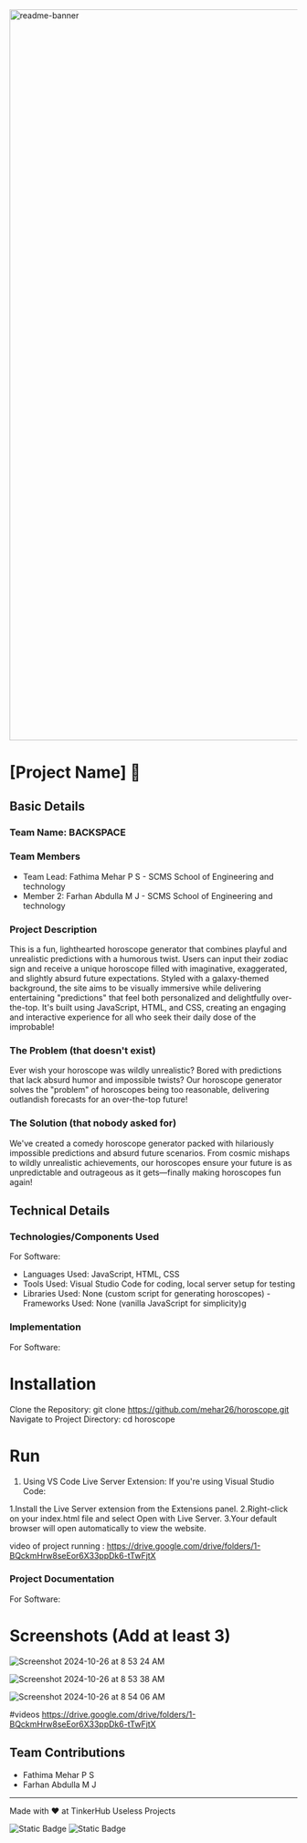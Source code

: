 <img width="1280" alt="readme-banner" src="https://github.com/user-attachments/assets/35332e92-44cb-425b-9dff-27bcf1023c6c">

# [Project Name] 🎯


## Basic Details
### Team Name: BACKSPACE 


### Team Members
- Team Lead: Fathima Mehar P S - SCMS School of Engineering and technology 
- Member 2: Farhan Abdulla M J  - SCMS School of Engineering and technology 

### Project Description
This is a fun, lighthearted horoscope generator that combines playful and unrealistic predictions with a humorous twist. Users can input their zodiac sign and receive a unique horoscope filled with imaginative, exaggerated, and slightly absurd future expectations. Styled with a galaxy-themed background, the site aims to be visually immersive while delivering entertaining "predictions" that feel both personalized and delightfully over-the-top. It's built using JavaScript, HTML, and CSS, creating an engaging and interactive experience for all who seek their daily dose of the improbable!

### The Problem (that doesn't exist)
Ever wish your horoscope was wildly unrealistic? Bored with predictions that lack absurd humor and impossible twists? Our horoscope generator solves the "problem" of horoscopes being too reasonable, delivering outlandish forecasts for an over-the-top future!

### The Solution (that nobody asked for)
We've created a comedy horoscope generator packed with hilariously impossible predictions and absurd future scenarios. From cosmic mishaps to wildly unrealistic achievements, our horoscopes ensure your future is as unpredictable and outrageous as it gets—finally making horoscopes fun again!

## Technical Details
### Technologies/Components Used
For Software:
- Languages Used: JavaScript, HTML, CSS
- Tools Used: Visual Studio Code for coding, local server setup for testing
- Libraries Used: None (custom script for generating horoscopes)
 -Frameworks Used: None (vanilla JavaScript for simplicity)g


### Implementation
For Software:
# Installation

Clone the Repository:
git clone https://github.com/mehar26/horoscope.git
Navigate to Project Directory:
cd horoscope

# Run
1. Using VS Code Live Server Extension:
If you're using Visual Studio Code:

1.Install the Live Server extension from the Extensions panel.
2.Right-click on your index.html file and select Open with Live Server.
3.Your default browser will open automatically to view the website.


 video of project running : https://drive.google.com/drive/folders/1-BQckmHrw8seEor6X33ppDk6-tTwFjtX

### Project Documentation
For Software:

# Screenshots (Add at least 3)
![Screenshot 2024-10-26 at 8 53 24 AM](https://github.com/user-attachments/assets/95304124-ed11-4f5a-84b8-318c85c90361)


![Screenshot 2024-10-26 at 8 53 38 AM](https://github.com/user-attachments/assets/c41a6af2-2349-4807-ac97-67ba5ad232ac)

![Screenshot 2024-10-26 at 8 54 06 AM](https://github.com/user-attachments/assets/3aca8596-6b08-4151-9b16-711dde4b94a2)

#videos 
https://drive.google.com/drive/folders/1-BQckmHrw8seEor6X33ppDk6-tTwFjtX



## Team Contributions
- Fathima Mehar P S
- Farhan Abdulla M J

---
Made with ❤️ at TinkerHub Useless Projects 

![Static Badge](https://img.shields.io/badge/TinkerHub-24?color=%23000000&link=https%3A%2F%2Fwww.tinkerhub.org%2F)
![Static Badge](https://img.shields.io/badge/UselessProject--24-24?link=https%3A%2F%2Fwww.tinkerhub.org%2Fevents%2FQ2Q1TQKX6Q%2FUseless%2520Projects)



